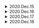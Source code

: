 <details>
<summary>2020.Dec.15</summary>

# 2020.Dec.15

https://www.inc.com/jessica-stillman/new-study-sleep-is-literally-a-deep-clean-for-your-brain.html?cid=sf01001

# 정리

Sleep washes away toxic gunk that builds up in your brain. So you need to sleep
to keep a healthy brain.

## take-home message

## night out

## scrub

## emotional charge

## crabby

## hat tip

hat tip to myself 😆!

## snooze

## doze off

## cerebrospinal fluid

## momentarily

## hit the hay

go to bed

# round up and round down

73 (rounding down) = 70

76 (rounding up) = 80

## Don't say foreigner, Say expat

## Don't say America, Say U.S

There's North, Central and South America so to some people from other parts of
those continents, they might be offended if they only hear the U.S. referred to
as "America".

## ‘I’ve been to’ and ‘I’ve been in’?

"I've been in" implies that you are STILL there For example, "I've been in Korea
for five years" it means that I have been staying or living here up until now

"I've been to" is specifically for visits or short stays - It means you aren't
there anymore

Main school 소속학교

Travel school 출장가는 학교

business trip 출장

# I will take a note/ I will take notes / I will write it down / I'll jot it down

</details>

<details>
<summary>2020.Dec.16</summary>

# 2020.Dec.16

https://app.memrise.com/course/11682/advanced-english-c1-c2/1/

## bust

he was busted for drugs

## flush

## groovy

## squish

## evolve

## mutation

## How are you fixed for money?

## mite

## deride

## prima donna

## an urchin

street urchin

cf) sea urchin

## A-Train

</details>

<details>
<summary>2020.Dec.17</summary>

# 2020.Dec.17

# 멤라이즈 단어 외우기

https://app.memrise.com/course/11682/advanced-english-c1-c2/1/

## a muss

no muss, no fuss

## to be uptight

## a pimple

## to be gaga

goes gaga over

## to exact

exact revenge

tributes exacted from the Slavic peoples

# Improve Reading Skill!

https://www.theguardian.com/tv-and-radio/2020/dec/17/bake-off-and-beyond-the-unstoppable-rise-of-crafty-reality-tv#

</details>

<details>
<summary>2020.Dec.18</summary>

# 2020.Dec.18

# 멤라이즈 단어 외우기 - Advanced English (C1, C2)

## unobtrusive

to be unconspicuous, not attracting attention

## to pronounce a sentence

to declare a sentence at court

## to be encased

to be enclosed or covered in a case or close-fitting surrounding

## a token (noun)

a coin designated for slot machines

## a brass

dough, money OR a decorative object

# 멤라이즈 단어 외우기 - English Collocations - A

</details>
